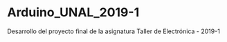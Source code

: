 # Arduino_UNAL_2019-1
Desarrollo del proyecto final de la asignatura Taller de Electrónica - 2019-1
